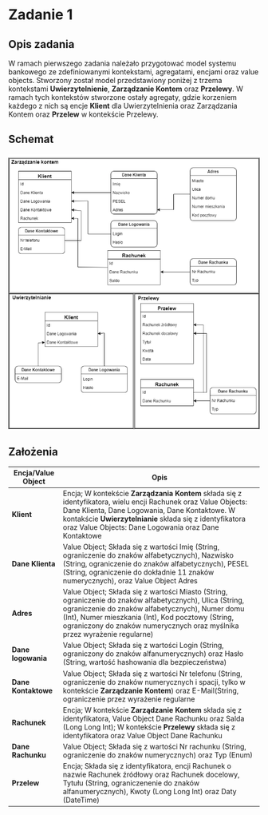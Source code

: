 # Zadanie 1
## Opis zadania
W ramach pierwszego zadania należało przygotować model systemu bankowego ze zdefiniowanymi kontekstami, agregatami, encjami oraz value objects. Stworzony został model przedstawiony poniżej z trzema kontekstami **Uwierzytelnienie**, **Zarządzanie Kontem** oraz **Przelewy**. W ramach tych kontekstów stworzone ostały agregaty, gdzie korzeniem każdego z nich są encje **Klient** dla Uwierzytelnienia oraz Zarządzania Kontem oraz **Przelew** w kontekście Przelewy. 

## Schemat
![](ddd_system_bankowy.drawio.png)

## Założenia
|Encja/Value Object|Opis|
|---|---|
|**Klient**|Encja; W kontekście **Zarządzania Kontem** składa się z identyfikatora, wielu encji Rachunek oraz Value Objects: Dane Klienta, Dane Logowania, Dane Kontaktowe. W kontakście **Uwierzytelnianie** składa się z identyfikatora oraz Value Objects: Dane Logowania oraz Dane Kontaktowe|
|**Dane Klienta**|Value Object; Składa się z wartości Imię (String, ograniczenie do znaków alfabetycznych), Nazwisko (String, ograniczenie do znaków alfabetycznych), PESEL (String, ograniczenie do dokładnie 11 znaków numerycznych), oraz Value Object Adres|
|**Adres**|Value Object; Składa się z wartości Miasto (String, ograniczenie do znaków alfabetycznych), Ulica (String, ograniczenie do znaków alfabetycznych), Numer domu (Int), Numer mieszkania (Int), Kod pocztowy (String, ograniczony do znaków numerycznych oraz myślnika przez wyrażenie regularne)|
|**Dane logowania**|Value Object; Składa się z wartości Login (String, ograniczony do znaków alfanumerycznych) oraz Hasło (String, wartość hashowania dla bezpieczeństwa)|
|**Dane Kontaktowe**|Value Object; Składa się z wartości Nr telefonu (String, ograniczenie do znaków numerycznych i spacji, tylko w kontekście **Zarządzanie Kontem**) oraz E-Mail(String, ograniczenie przez wyrażenie regularne|
|**Rachunek**|Encja; W kontekście **Zarządzanie Kontem** składa się z identyfikatora, Value Object Dane Rachunku oraz Salda (Long Long Int); W kontekście **Przelewy** składa się z identyfikatora oraz Value Object Dane Rachunku|
|**Dane Rachunku**|Value Object; Składa się z wartości Nr rachunku (String, ograniczenie do znaków numerycznych) oraz Typ (Enum)|
|**Przelew**|Encja; Składa się z identyfikatora, encji Rachunek o nazwie Rachunek źródłowy oraz Rachunek docelowy, Tytułu (String, ograniczenenie do znaków alfanumerycznych), Kwoty (Long Long Int) oraz Daty (DateTime)|